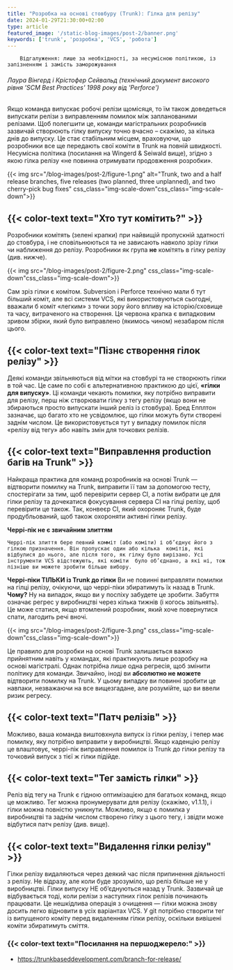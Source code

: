 ```yaml
---
title: "Розробка на основі стовбуру (Trunk): Гілка для релізу"
date: 2024-01-29T21:30:00+02:00
type: article
featured_image: '/static-blog-images/post-2/banner.png'
keywords: ['trunk', 'розробка', 'VCS', 'робота']
---
```

        Відгалуження: лише за необхідності, за несумісною політикою, із запізненням і замість заморожування
###### Лаура Вінгерд і Крістофер Сейвальд (технічний документ високого рівня 'SCM Best Practices' 1998 року від 'Perforce')

Якщо команда випускає робочі релізи щомісяця, то їм також доведеться випускати релізи з виправленням помилок між 
запланованими релізами. Щоб полегшити це, команди магістральних розробників зазвичай створюють гілку випуску точно 
вчасно – скажімо, за кілька днів до випуску. Це стає стабільним місцем, враховуючи, що розробники все ще передають свої 
коміти в Trunk на повній швидкості. Несумісна політика (посилання на Wingerd & Seiwald вище), згідно з якою гілка релізу
«не повинна отримувати продовження розробки».

{{< img src="/blog-images/post-2/figure-1.png" alt="Trunk, two and a half release branches, five releases (two planned, three unplanned), and two cherry-pick bug fixes" css_class="img-scale-down"css_class="img-scale-down">}}

## {{< color-text text="Хто тут комітить?" >}}
Розробники комітять (зелені крапки) при найвищій пропускній здатності до стовбура, і не сповільнюються та не зависають 
навколо зрізу гілки чи наближення до релізу. Розробники як група **не** комітять в гілку релізу (див. нижче).

{{< img src="/blog-images/post-2/figure-2.png" css_class="img-scale-down"css_class="img-scale-down">}}

Сам зріз гілки є комітом. Subversion і Perforce технічно мали б тут більший коміт, але всі системи VCS, які 
використовуються сьогодні, вважали б коміт «легким» з точки зору його впливу на історію/сховище та часу, витраченого на 
створення. Ця червона крапка є випадковим зривом збірки, який було виправлено (якимось чином) незабаром після цього.

## {{< color-text text="Пізнє створення гілок релізу" >}}
Деякі команди звільняються від мітки на стовбурі та не створюють гілки в той час. Це саме по собі є альтернативною 
практикою до цієї, **«гілки для випуску»**. Ці команди чекають помилки, яку потрібно виправити для релізу, перш ніж 
створювати гілку з тегу релізу (якщо вони не збираються просто випускати інший реліз із стовбура). Бред Епплтон 
зазначає, що багато хто не усвідомлює, що гілки можуть бути створені заднім числом. Це використовується тут у випадку 
помилок після «релізу від тегу» або навіть змін для точкових релізів.

## {{< color-text text="Виправлення production багів на Trunk" >}}
Найкраща практика для команд розробників на основі Trunk — відтворити помилку на Trunk, виправити її там за допомогою 
тесту, спостерігати за тим, щоб перевірити сервер CI, а потім вибрати це для гілки релізу та дочекатися фокусування 
сервера CI на гілці релізу, щоб перевірити це також. Так, конвеєр CI, який охороняє Trunk, буде продубльований, щоб 
також охороняти активні гілки релізу.

**Черрі-пік не є звичайним злиттям**

`Черрі-пік злиття бере певний комміт (або коміти) і об’єднує його з гілкою призначення. Він пропускає один або кілька 
комітів, які відбулися до нього, але після того, як гілку було вирізано. Усі інструменти VCS відстежують, які коміти 
було об’єднано, а які ні, тож пізніше ви можете зробити більше вибору.`

**Черрі-піки ТІЛЬКИ із Trunk до гілки**
Ви не повинні виправляти помилки на гілці релізу, очікуючи, що черрі-піки збиратимуть їх назад в Trunk.
**Чому?**
Ну на випадок, якщо ви у поспіху забудете це зробити. Забуття означає регрес у виробництві через кілька тижнів (і когось
звільнять). Це може статися, якщо втомлений розробник, який хоче повернутися спати, лагодить речі вночі.

{{< img src="/blog-images/post-2/figure-3.png" css_class="img-scale-down"css_class="img-scale-down">}}

Це правило для розробки на основі Trunk залишається важко прийнятним навіть у командах, які практикують лише розробку на
основі магістралі. Однак потрібна лише одна регресія, щоб змінити політику для команди. Звичайно, іноді ви **абсолютно 
не можете** відтворити помилку на Trunk. У цьому випадку ви повинні зробити це навпаки, незважаючи на все вищезгадане,
але розумійте, що ви ввели ризик регресу.

## {{< color-text text="Патч релізів" >}}
Можливо, ваша команда виштовхнула випуск із гілки релізу, і тепер має помилку, яку потрібно виправити у виробництві.
Якщо каденцію релізу це влаштовує, черрі-пік виправлення помилок із Trunk до гілки релізу та точковий випуск з тієї ж
гілки підійде.

## {{< color-text text="Тег замість гілки" >}}
Реліз від тегу на Trunk є гідною оптимізацією для багатьох команд, якщо це можливо. Тег можна пронумерувати для релізу 
(скажімо, v1.1.1), і гілки можна повністю уникнути. Можливо, якщо є помилка у виробництві та заднім числом створено 
гілку з цього тегу, і звідти може відбутися патч релізу (див. вище).

## {{< color-text text="Видалення гілки релізу" >}}
Гілки релізу видаляються через деякий час після припинення діяльності з релізу. Не відразу, але коли буде зрозуміло, що 
реліз більше не у виробництві. Гілки випуску НЕ об’єднуються назад у Trunk. Зазвичай це відбувається тоді, коли релізи з
наступних гілок релізів починають працювати. Це нешкідлива операція з очищення — гілки можна знову досить легко 
відновити в усіх варіантах VCS. У git потрібно створити тег із випущеного коміту перед видаленням гілки релізу, оскільки
вивішені коміти збиратимуть сміття.

### {{< color-text text="Посилання на першоджерело:" >}}
* https://trunkbaseddevelopment.com/branch-for-release/
